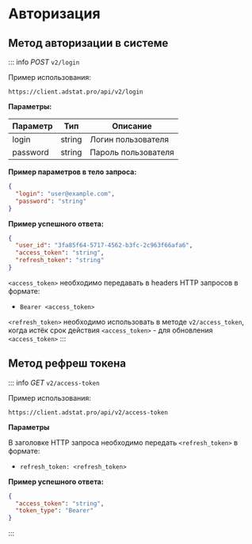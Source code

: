 # Авторизация

## Метод авторизации в системе

::: info
_POST_ `v2/login`

Пример использования:
```copy
https://client.adstat.pro/api/v2/login
```

__Параметры:__

| Параметр      | Тип       | Описание            |
|---------------|-----------|---------------------|
| login         | string    | Логин пользователя |
| password      | string    | Пароль пользователя|

__Пример параметров в тело запроса:__
```json
{
  "login": "user@example.com",
  "password": "string"
}
```
__Пример успешного ответа:__
```json
{
  "user_id": "3fa85f64-5717-4562-b3fc-2c963f66afa6",
  "access_token": "string",
  "refresh_token": "string"
}
```


`<access_token>` необходимо передавать в headers HTTP запросов в формате:
+ `Bearer <access_token>`

`<refresh_token>` необходимо использовать в методе `v2/access_token`, когда истёк срок действия `<access_token>` - для обновления `<access_token>`
:::

## Метод рефреш токена

::: info
_GET_ `v2/access-token`

Пример использования:
```copy
https://client.adstat.pro/api/v2/access-token
```

__Параметры__

В заголовке HTTP запроса необходимо передать `<refresh_token>` в формате:
+ `refresh_token: <refresh_token> `

__Пример успешного ответа:__

```json
{
  "access_token": "string",
  "token_type": "Bearer"
}
```
:::
